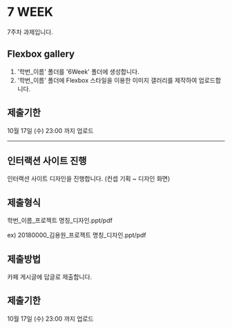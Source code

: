 # 7 WEEK

7주차 과제입니다.

## Flexbox gallery

1. '학번_이름' 폴더를 '6Week' 폴더에 생성합니다.
2. '학번_이름' 폴더에 Flexbox 스타일을 이용한 이미지 갤러리를 제작하여 업로드합니다.

## 제출기한

10월 17일 (수) 23:00 까지 업로드

<hr/>

## 인터랙션 사이트 진행

인터랙션 사이트 디자인을 진행합니다. (컨셉 기획 ~ 디자인 화면)

## 제출형식

학번_이름_프로젝트 명칭_디자인.ppt/pdf

ex) 20180000_김용원_프로젝트 명칭_디자인.ppt/pdf

## 제출방법

카페 게시글에 답글로 제출합니다.

## 제출기한

10월 17일 (수) 23:00 까지 업로드